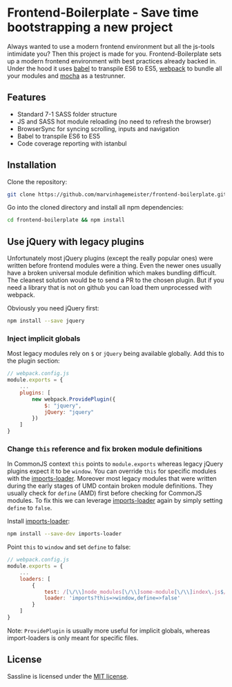 # Frontend-Boilerplate - Save time bootstrapping a new project
Always wanted to use a modern frontend environment but all the js-tools intimidate you? Then this project is made for you. Frontend-Boilerplate sets up a modern frontend environment with best practices already backed in. Under the hood it uses [babel](https://github.com/babel/babel) to transpile ES6 to ES5, [webpack](https://github.com/webpack/webpack) to bundle all your modules and [mocha](https://github.com/mochajs/mocha) as a testrunner.

## Features
- Standard 7-1 SASS folder structure
- JS and SASS hot module reloading (no need to refresh the browser)
- BrowserSync for syncing scrolling, inputs and navigation
- Babel to transpile ES6 to ES5
- Code coverage reporting with istanbul

## Installation
Clone the repository:
```bash
git clone https://github.com/marvinhagemeister/frontend-boilerplate.git
```

Go into the cloned directory and install all npm dependencies:
```bash
cd frontend-boilerplate && npm install
```

## Use jQuery with legacy plugins
Unfortunately most jQuery plugins (except the really popular ones) were written before frontend modules were a thing. Even the newer ones usually have a broken universal module definition which makes bundling difficult. The cleanest solution would be to send a PR to the chosen plugin. But if you need a library that is not on github you can load them unprocessed with webpack.

Obviously you need jQuery first:
```bash
npm install --save jquery
```

### Inject implicit globals
Most legacy modules rely on `$` or `jQuery` being available globally. Add this to the plugin section:
```javascript
// webpack.config.js
module.exports = {
    ...
    plugins: [
        new webpack.ProvidePlugin({
            $: "jquery",
            jQuery: "jquery"
        })
    ]
}
```

### Change `this` reference and fix broken module definitions
In CommonJS context `this` points to `module.exports` whereas legacy jQuery plugins expect it to be `window`. You can override `this` for specific modules with the [imports-loader](https://github.com/webpack/imports-loader). Moreover most legacy modules that were written during the early stages of UMD contain broken module definitions. They usually check for `define` (AMD) first before checking for CommonJS modules. To fix this we can leverage [imports-loader](https://github.com/webpack/imports-loader) again by simply setting `define` to `false`.

Install [imports-loader](https://github.com/webpack/imports-loader):
```bash
npm install --save-dev imports-loader
```

Point `this` to `window` and set `define` to false:
```javascript
// webpack.config.js
module.exports = {
    ...
    loaders: [
        {
            test: /[\/\\]node_modules[\/\\]some-module[\/\\]index\.js$/,
            loader: 'imports?this=>window,define=>false'
        }
    ]
}
```
Note: `ProvidePlugin` is usually more useful for implicit globals, whereas import-loaders is only meant for specific files.

## License

Sassline is licensed under the [MIT license](http://opensource.org/licenses/MIT).

